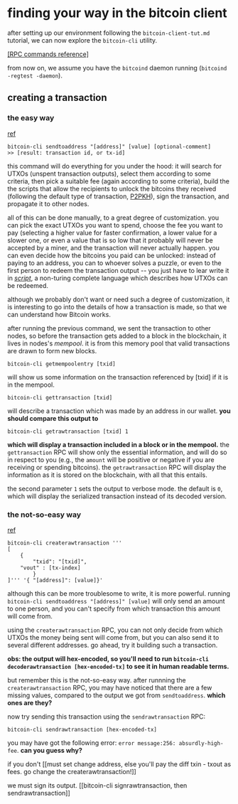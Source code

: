# finding your way in the bitcoin client

after setting up our environment following the `bitcoin-client-tut.md`
tutorial, we can now explore the `bitcoin-cli` utility.

[[RPC commands
reference]](https://bitcoin.org/en/developer-reference#rpc-quick-reference)

from now on, we assume you have the `bitcoind` daemon running (`bitcoind
-regtest -daemon`).

## creating a transaction 

### the easy way

[ref](https://bitcoin.org/en/developer-reference#sendtoaddress)

	bitcoin-cli sendtoaddress "[address]" [value] [optional-comment]
	>> [result: transaction id, or tx-id]

this command will do everything for you under the hood: it will search
for UTXOs (unspent transaction outputs), select them according to some
criteria, then pick a suitable fee (again according to some criteria),
build the the scripts that allow the recipients to unlock the bitcoins
they received (following the default type of
transaction, [P2PKH](https://bitcoin.org/en/glossary/p2pkh-address)),
sign the transaction, and propagate it to other nodes.

all of this can be done manually, to a great degree of
customization. you can pick the exact UTXOs you want to spend, choose
the fee you want to pay (selecting a higher value for faster
confirmation, a lower value for a slower one, or even a value that is
so low that it probably will never be accepted by a miner, and the
transaction will never actually happen. you can even decide how the
bitcoins you paid can be unlocked: instead of paying to an address,
you can to whoever solves a puzzle, or even to the first person to
redeem the transaction output -- you just have to lear write it
in [*script*](https://en.bitcoin.it/wiki/Script), a non-turing
complete language which describes how UTXOs can be redeemed.

although we probably don't want or need such a degree of
customization, it is interesting to go into the details of how a
transaction is made, so that we can understand how Bitcoin works.

after running the previous command, we sent the transaction to other
nodes, so before the transaction gets added to a block in the
blockchain, it lives in nodes's *mempool*. it is from this memory pool
that valid transactions are drawn to form new blocks.

	bitcoin-cli getmempoolentry [txid]
	
will show us some information on the transaction referenced by [txid]
if it is in the mempool.

	bitcoin-cli gettransaction [txid]

will describe a transaction which was made by an address in our
wallet. **you should compare this output to**

	bitcoin-cli getrawtransaction [txid] 1

**which will display a transaction included in a block or in the
mempool.** the `gettransaction` RPC will show only the essential
information, and will do so in respect to you (e.g., the `amount` will
be positive or negative if you are receiving or spending
bitcoins). the `getrawtransaction` RPC will display the information as
it is stored on the blockchain, with all that this entails.

the second parameter `1` sets the output to verbose mode. the default
is `0`, which will display the serialized transaction instead of its
decoded version.

### the not-so-easy way

[ref](https://bitcoin.org/en/developer-reference#createrawtransaction)

	bitcoin-cli createrawtransaction '''
	[
		{
			"txid": "[txid]",
		"vout" : [tx-index]
			}
	]''' '{ "[address]": [value]}'

although this can be more troublesome to write, it is more
powerful. running `bitcoin-cli sendtoaddress "[address]" [value]` will
only send an amount to one person, and you can't specify from which
transaction this amount will come from.

using the `createrawtransaction` RPC, you can not only decide from
which UTXOs the money being sent will come from, but you can also send
it to several different addresses. go ahead, try it building such a
transaction.

**obs: the output will hex-encoded, so you'll need to run `bitcoin-cli
decoderawtransaction [hex-encoded-tx]` to see it in human readable terms.**

but remember this is the not-so-easy way. after runnning the
`createrawtransaction` RPC, you may have noticed that there are a few
missing values, compared to the output we got from
`sendtoaddress`. **which ones are they?**

now try sending this transaction using the `sendrawtransaction` RPC:

	bitcoin-cli sendrawtransaction [hex-encoded-tx]
	
you may have got the following error: `error message:256:
absurdly-high-fee`. **can you guess why?**

if you don't [[must set change address, else you'll pay the diff txin - txout as fees. go change the createrawtransaction!]]

we must sign its output. [[bitcoin-cli signrawtransaction, then sendrawtransaction]]
